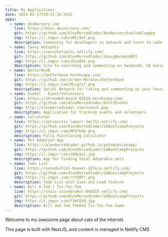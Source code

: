 ```yaml
---
title: My Applications
date: 2019-03-17T19:31:20.591Z
apps:
  - name: devNursery.com
    live: https://main.devnursery.com/
    git: https://github.com/AlexMercedCoder/devNurserySvelteBlogApp
    img: https://i.imgur.com/vWCc9ot.png
    description: Community for developers to network and learn to code. Created with React/Typescript.
  - name: Savvy Hotspots
    live: https://savvyhotspots.netlify.com/
    git: https://github.com/AlexMercedCoder/SavvyBackendAPI
    img: https://i.imgur.com/sRcGAXe.png
    description: Site to searching and commenting on Savannah, GA Hotspots! Created with React/PHP/Postgres
  - name: BetterBoxD
    live: https://betterboxd.herokuapp.com/
    git: https://github.com/Jordan-Morales/betterboxd
    img: https://i.imgur.com/MLcgfsf.png
    description: Social Network for liking and commenting on your favorite movies, created with AngularJS, Express and MongoDB
  - name: EveVol - Event/Volunteers
    live: https://shrouded-beach-63520.herokuapp.com/
    git: https://github.com/AlexMercedCoder/Unit2EveVol
    img: http://alexmercedcoder.com/evevol.png
    description: Application for tracking events and volunteers
  - name: Calculator
    live: https://optimistic-lamarr-1dc751.netlify.com/
    git: https://github.com/AlexMercedCoder/GABootcampProjects
    img: https://i.imgur.com/NPV7bmk.png
    description: Fully Functioning Calculator
  - name: Pet Adoption App
    live: https://alexmercedcoder.github.io/petadoptionapp/
    git: https://github.com/AlexMercedCoder/GABootcampProjects
    img: https://i.imgur.com/aAQyVp1.jpg
    description: App for finding local adoptable pets
  - name: Todo List
    live: https://xenodochial-beaver-d27eca.netlify.com/
    git: https://github.com/AlexMercedCoder/GABootcampProjects
    img: https://i.imgur.com/rtY5MTr.png
    description: Todo List with Save and Load feature
  - name: Bill & Ted | Tic-Tac-Toe
    live: https://stoic-stonebraker-80dd15.netlify.com/
    git: https://github.com/AlexMercedCoder/GABootcampProjects
    img: https://i.imgur.com/F3mFQzR.jpg
    description: Bill and Ted Themed Tic-Tac-Toe Game.
---
```

Welcome to my awesome page about cats of the internet.

This page is built with NextJS, and content is managed in Netlify CMS